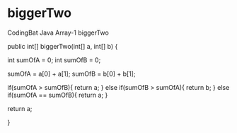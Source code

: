 # biggerTwo
CodingBat Java Array-1 biggerTwo

public int[] biggerTwo(int[] a, int[] b) {
  
  int sumOfA = 0;
  int sumOfB = 0;
  
  sumOfA = a[0] + a[1];
  sumOfB = b[0] + b[1];
  
  if(sumOfA > sumOfB){
    return a;
  }
  else if(sumOfB > sumOfA){
    return b;
  }
  else if(sumOfA == sumOfB){
    return a;
  }
  
  return a;
  
}
